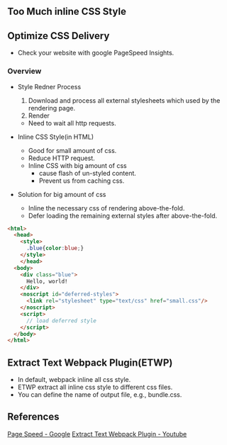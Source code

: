 ## Too Much inline CSS Style

## Optimize CSS Delivery

* Check your website with google PageSpeed Insights.

### Overview
* Style Redner Process
  1. Download and process all external stylesheets which used by the rendering page.
  2. Render
  * Need to wait all http requests.

* Inline CSS Style(in HTML)
  * Good for small amount of css.
  * Reduce HTTP request.
  * Inline CSS with big amount of css
    * cause flash of un-styled content.
    * Prevent us from caching css.

* Solution for big amount of css
  * Inline the necessary css of rendering above-the-fold.
  * Defer loading the remaining external styles after above-the-fold.


```HTML
<html>
  <head>
    <style>
      .blue{color:blue;}
    </style>
    </head>
  <body>
    <div class="blue">
      Hello, world!
    </div>
    <noscript id="deferred-styles">
      <link rel="stylesheet" type="text/css" href="small.css"/>
    </noscript>
    <script>
      // load deferred style
    </script>
  </body>
</html>
```

## Extract Text Webpack Plugin(ETWP)

* In default, webpack inline all css style.
* ETWP extract all inline css style to different css files.
* You can define the name of output file, e.g., bundle.css.

## References

[Page Speed - Google](https://developers.google.com/speed/docs/insights/OptimizeCSSDelivery)
[Extract Text Webpack Plugin - Youtube](https://www.youtube.com/watch?v=-j_90uQw-Iw)
